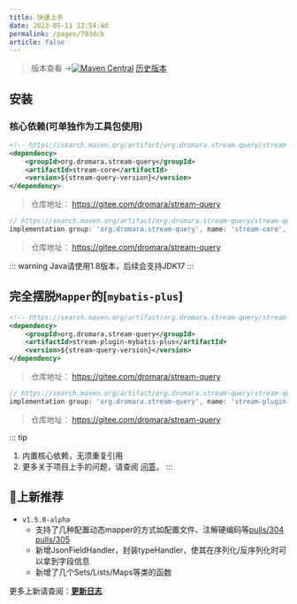 ```yaml
---
title: 快速上手
date: 2023-05-11 13:54:40
permalink: /pages/793dcb
article: false
---
```


>版本查看 ->[![Maven Central](https://img.shields.io/maven-central/v/org.dromara.stream-query/stream-query.svg?label=Maven%20Central)](https://search.maven.org/artifact/org.dromara.stream-query/stream-query)
[历史版本](https://search.maven.org/artifact/org.dromara.stream-query/stream-query ':include :type=iframe width=100% height=400px')

## 安装

### 核心依赖(可单独作为工具包使用)
<code-group>
  <code-block title="Maven" active>

```xml
<!-- https://search.maven.org/artifact/org.dromara.stream-query/stream-query -->
<dependency>
    <groupId>org.dromara.stream-query</groupId>
    <artifactId>stream-core</artifactId>
    <version>${stream-query-version}</version>
</dependency>
```

> 仓库地址： <https://gitee.com/dromara/stream-query>

  </code-block>

  <code-block title="gradle">

```gradle
// https://search.maven.org/artifact/org.dromara.stream-query/stream-query
implementation group: 'org.dromara.stream-query', name: 'stream-core', version: '版本号在上面'
```
> 仓库地址： <https://gitee.com/dromara/stream-query>

  </code-block>

</code-group>

::: warning
Java请使用1.8版本，后续会支持JDK17
:::

## 完全摆脱`Mapper`的[`mybatis-plus`]

<code-group>
<code-block title="Maven" active>

```xml
<!-- https://search.maven.org/artifact/org.dromara.stream-query/stream-query -->
<dependency>
    <groupId>org.dromara.stream-query</groupId>
    <artifactId>stream-plugin-mybatis-plus</artifactId>
    <version>${stream-query-version}</version>
</dependency>
```

> 仓库地址： <https://gitee.com/dromara/stream-query>

  </code-block>

  <code-block title="gradle">

```gradle
// https://search.maven.org/artifact/org.dromara.stream-query/stream-query
implementation group: 'org.dromara.stream-query', name: 'stream-plugin-mybatis-plus', version: '版本号在上面'
```
> 仓库地址： <https://gitee.com/dromara/stream-query>

  </code-block>

</code-group>


::: tip
1. 内置核心依赖，无须重复引用
2. 更多关于项目上手的问题，请查阅 [问答](https://gitee.com/dromara/stream-query/issues)。
   :::


## 🎉上新推荐
* `v1.5.0-alpha`
   - 支持了几种配置动态mapper的方式如配置文件、注解硬编码等[pulls/304](https://gitee.com/dromara/stream-query/pulls/304) [pulls/305](https://gitee.com/dromara/stream-query/pulls/305)
   - 新增JsonFieldHandler，封装typeHandler，使其在序列化/反序列化时可以拿到字段信息
   - 新增了几个Sets/Lists/Maps等类的函数

更多上新请查阅：[**更新日志**](https://gitee.com/dromara/stream-query/releases)

<br/>
